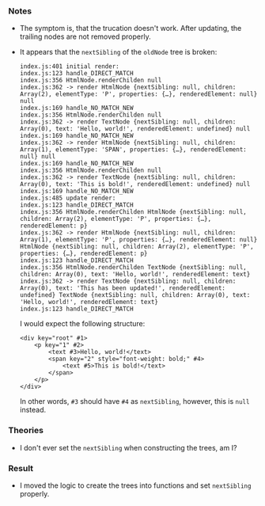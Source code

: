 ### Notes

-   The symptom is, that the trucation doesn't work.
    After updating, the trailing nodes are not removed properly.

-   It appears that the `nextSibling` of the `oldNode` tree is broken:

    ```none
    index.js:401 initial render:
    index.js:123 handle_DIRECT_MATCH
    index.js:356 HtmlNode.renderChilden null
    index.js:362 -> render HtmlNode {nextSibling: null, children: Array(2), elementType: 'P', properties: {…}, renderedElement: null} null
    index.js:169 handle_NO_MATCH_NEW
    index.js:356 HtmlNode.renderChilden null
    index.js:362 -> render TextNode {nextSibling: null, children: Array(0), text: 'Hello, world!', renderedElement: undefined} null
    index.js:169 handle_NO_MATCH_NEW
    index.js:362 -> render HtmlNode {nextSibling: null, children: Array(1), elementType: 'SPAN', properties: {…}, renderedElement: null} null
    index.js:169 handle_NO_MATCH_NEW
    index.js:356 HtmlNode.renderChilden null
    index.js:362 -> render TextNode {nextSibling: null, children: Array(0), text: 'This is bold!', renderedElement: undefined} null
    index.js:169 handle_NO_MATCH_NEW
    index.js:485 update render:
    index.js:123 handle_DIRECT_MATCH
    index.js:356 HtmlNode.renderChilden HtmlNode {nextSibling: null, children: Array(2), elementType: 'P', properties: {…}, renderedElement: p}
    index.js:362 -> render HtmlNode {nextSibling: null, children: Array(1), elementType: 'P', properties: {…}, renderedElement: null} HtmlNode {nextSibling: null, children: Array(2), elementType: 'P', properties: {…}, renderedElement: p}
    index.js:123 handle_DIRECT_MATCH
    index.js:356 HtmlNode.renderChilden TextNode {nextSibling: null, children: Array(0), text: 'Hello, world!', renderedElement: text}
    index.js:362 -> render TextNode {nextSibling: null, children: Array(0), text: 'This has been updated!', renderedElement: undefined} TextNode {nextSibling: null, children: Array(0), text: 'Hello, world!', renderedElement: text}
    index.js:123 handle_DIRECT_MATCH
    ```

    I would expect the following structure:

    ```none
    <div key="root" #1>
        <p key="1" #2>
            <text #3>Hello, world!</text>
            <span key="2" style="font-weight: bold;" #4>
                <text #5>This is bold!</text>
            </span>
        </p>
    </div>
    ```

    In other words, `#3` should have `#4` as `nextSibling`, however, this is `null` instead.

### Theories

-   I don't ever set the `nextSibling` when constructing the trees, am I?

### Result

-   I moved the logic to create the trees into functions and set `nextSibling` properly.

